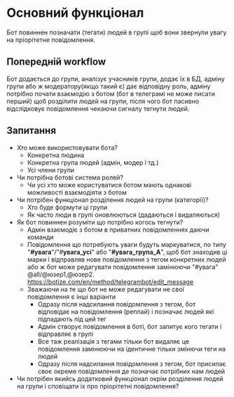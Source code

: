 # Основний функціонал
Бот повиннен позначати (тегати) людей в групі щоб вони звернули увагу на пріорітетне повідомлення.

## Попередній workflow
Бот додається до групи, аналізує учасників групи, додає їх в БД, адміну групи або ж модератору(якщо такий є) дає відповідну роль, адміну потрібно почати взаємодію з ботом (бот в телеграмі не може писати перший) щоб розділити людей на групи, після чого бот пасивно відслідковує повідомлення чекаючи сигналу тегнути людей.
## Запитання
- Хто може використовувати бота?
    - Конкретна людина
    - Конкретна група людей (адмін, модер і тд.)
    - Усі члени групи
- Чи потрібна ботові система ролей?
    - Чи усі хто може користуватися ботом мають однакові можливості взаємодіяти з ботом
- Чи потрібен функціонал розділення людей на групи (категорії)?
    - Хто буде формути ці групи
    - Як часто люди в групі оновлюються (дадаються і видаляються)
- Як бот повиннен розуміти що потрібно когось тегнути?
    - Адмін взаємодіє з ботом в приватних повідомленнях даючи команди
    - Повідомлення що потребують уваги будуть маркуватися, по типу "**#увага**"/"#**увага_усі**" або "**#увага_група_А**", щоб бот знаходив ці марки і відправляв нове повідомлення з тегом конкретних людей або ж бот може редагувати повідомлення замінюючи "#увага" @all/@юзер1,@юзер2.
    https://botize.com/en/method/telegrambot/edit_message
    - Зважаючи на те що бот не може редагувати не свої повідомлення є інші варіанти
        - Одразу після надсилання повідомлення з тегом, бот відповідає на повідомлення (реплай) і позначає людей які підпадають під цей тег
        - Адмін створує повідомлення в боті, бот запитує кого тегати і відправляє в групі
        - Все таж реалізація з тегами тільки бот видаляє це повідомлення замінюючи на ідентичне тільки змінючи теги на людей
        - Одразу після надсилання повідомлення з тегом, бот присилає своє окреме повідомлення де позначає потрібних нам людей
- Чи потрібен якийсь додатковий функціонал окрім розділення людей на групи і сповіщати їх про пріорітетні повідомлення?
